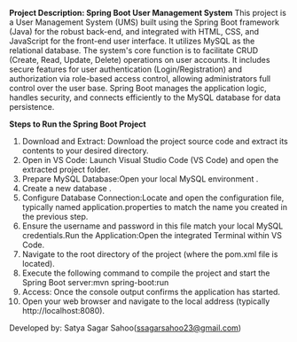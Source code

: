 **Project Description: Spring Boot User Management System**
This project is a User Management System (UMS) built using the Spring Boot framework (Java) for the robust back-end, and integrated with HTML, CSS, and JavaScript for the front-end user interface. It utilizes MySQL as the relational database.
The system's core function is to facilitate CRUD (Create, Read, Update, Delete) operations on user accounts. It includes secure features for user authentication (Login/Registration) and authorization via role-based access control, allowing administrators full control over the user base. Spring Boot manages the application logic, handles security, and connects efficiently to the MySQL database for data persistence.

**Steps to Run the Spring Boot Project**
1) Download and Extract: Download the project source code  and extract its contents to your desired directory.
2) Open in VS Code: Launch Visual Studio Code (VS Code) and open the extracted project folder.
3) Prepare MySQL Database:Open your local MySQL environment .
4) Create a new database .
5) Configure Database Connection:Locate and open the configuration file, typically named application.properties to match the name you created in the previous step.
6) Ensure the username and password in this file match your local MySQL credentials.Run the Application:Open the integrated Terminal within VS Code.
7) Navigate to the root directory of the project (where the pom.xml file is located).
8) Execute the following command to compile the project and start the Spring Boot server:mvn spring-boot:run
9) Access: Once the console output confirms the application has started.
10) Open your web browser and navigate to the local address (typically http://localhost:8080).

Developed by: Satya Sagar Sahoo(ssagarsahoo23@gmail.com)
